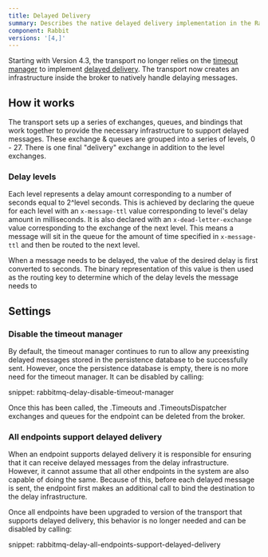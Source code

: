 ```yaml
---
title: Delayed Delivery
summary: Describes the native delayed delivery implementation in the RabbitMQ transport
component: Rabbit
versions: '[4,]'
---
```


Starting with Version 4.3, the transport no longer relies on the [timeout manager](/nservicebus/messaging/timeout-manager.md) to implement [delayed delivery](/nservicebus/messaging/delayed-delivery.md). The transport now creates an infrastructure inside the broker to natively handle delaying messages.


## How it works

The transport sets up a series of exchanges, queues, and bindings that work together to provide the necessary infrastructure to support delayed messages. These exchange & queues are grouped into a series of levels, 0 - 27. There is one final "delivery" exchange in addition to the level exchanges.


### Delay levels

Each level represents a delay amount corresponding to a number of seconds equal to 2^level seconds. This is achieved by declaring the queue for each level with an `x-message-ttl` value corresponding to level's delay amount in milliseconds. It is also declared with an `x-dead-letter-exchange` value corresponding to the exchange of the next level. This means a message will sit in the queue for the amount of time specified in  `x-message-ttl` and then be routed to the next level.


When a message needs to be delayed, the value of the desired delay is first converted to seconds. The binary representation of this value is then used as the routing key to determine which of the delay levels the message needs to 



## Settings


### Disable the timeout manager

By default, the timeout manager continues to run to allow any preexisting delayed messages stored in the persistence database to be successfully sent. However, once the persistence database is empty, there is no more need for the timeout manager. It can be disabled by calling:

snippet: rabbitmq-delay-disable-timeout-manager

Once this has been called, the .Timeouts and .TimeoutsDispatcher exchanges and queues for the endpoint can be deleted from the broker.


### All endpoints support delayed delivery

When an endpoint supports delayed delivery it is responsible for ensuring that it can receive delayed messages from the delay infrastructure. However, it cannot assume that all other endpoints in the system are also capable of doing the same. Because of this, before each delayed message is sent, the endpoint first makes an additional call to bind the destination to the delay infrastructure.

Once all endpoints have been upgraded to version of the transport that supports delayed delivery, this behavior is no longer needed and can be disabled by calling:

snippet: rabbitmq-delay-all-endpoints-support-delayed-delivery
